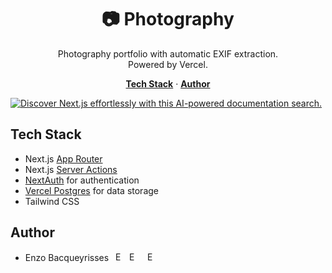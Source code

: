 <h1 align="center">📷 Photography</h1>

<p align="center">
  Photography portfolio with automatic EXIF extraction.
  <br/>
  Powered by Vercel.
</p>

<p align="center">
  <a href="#tech-stack"><strong>Tech Stack</strong></a> ·
  <a href="#author"><strong>Author</strong></a>
</p>

<a href="https://www.photos.enzo.codes">
    <img alt="Discover Next.js effortlessly with this AI-powered documentation search." src="https://github.com/bacqueyrisses/photography/assets/96829831/0b28a25e-ad81-4912-bffa-7e85c723c5c2">
</a>

<br/>

## Tech Stack

- Next.js [App Router](https://nextjs.org/docs/app)
- Next.js [Server Actions](https://nextjs.org/docs/app/api-reference/functions/server-actions)
- [NextAuth](https://authjs.dev) for authentication
- [Vercel Postgres](https://vercel.com/storage/postgres) for data storage
- Tailwind CSS

## Author

- Enzo Bacqueyrisses &ensp;<a href="https://twitter.com/bacqueyrisses"><img src="https://skillicons.dev/icons?i=twitter" style="width: 15px; height: auto;" alt="Enzo Bacqueyrisses Twitter Account" /></a>&ensp;<a href="https://www.linkedin.com/in/bacqueyrisses/"><img src="https://skillicons.dev/icons?i=linkedin" style="width: 15px; height: auto;" alt="Enzo Bacqueyrisses Linkedin Account" /></a>&ensp;<a href="https://github.com/bacqueyrisses"></a>&ensp;<a href="https://www.enzo.codes"><img src="https://github.com/bacqueyrisses/photography/assets/96829831/57a4c28c-1bcb-4b4b-bb7d-d90726933b84" style="width: 15px; height: auto;" alt="Enzo Bacqueyrisses Portfolio" /></a>



